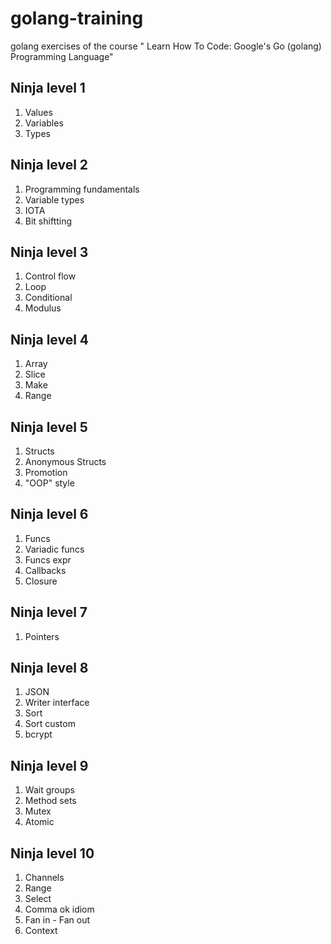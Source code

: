 # golang-training
golang exercises of the course " Learn How To Code: Google's Go (golang) Programming Language"

## Ninja level 1

1. Values
2. Variables
3. Types

## Ninja level 2

1. Programming fundamentals
2. Variable types
3. IOTA
4. Bit shiftting

## Ninja level 3

1. Control flow
2. Loop
3. Conditional
4. Modulus

## Ninja level 4

1. Array
2. Slice
3. Make
4. Range

## Ninja level 5

1. Structs
2. Anonymous Structs
3. Promotion
4. "OOP" style

## Ninja level 6

1. Funcs
2. Variadic funcs
3. Funcs expr
4. Callbacks
5. Closure

## Ninja level 7

1. Pointers

## Ninja level 8

1. JSON
2. Writer interface
3. Sort
4. Sort custom
5. bcrypt

## Ninja level 9

1. Wait groups
2. Method sets
3. Mutex
4. Atomic

## Ninja level 10

1. Channels
2. Range
3. Select
4. Comma ok idiom
5. Fan in - Fan out
6. Context
